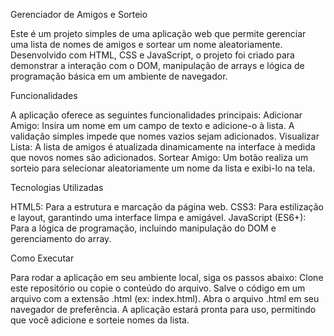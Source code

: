 Gerenciador de Amigos e Sorteio

Este é um projeto simples de uma aplicação web que permite gerenciar uma lista de nomes de amigos e sortear um nome aleatoriamente. Desenvolvido com HTML, CSS e JavaScript, o projeto foi criado para demonstrar a interação com o DOM, manipulação de arrays e lógica de programação básica em um ambiente de navegador.

Funcionalidades

A aplicação oferece as seguintes funcionalidades principais:
Adicionar Amigo: Insira um nome em um campo de texto e adicione-o à lista. A validação simples impede que nomes vazios sejam adicionados.
Visualizar Lista: A lista de amigos é atualizada dinamicamente na interface à medida que novos nomes são adicionados.
Sortear Amigo: Um botão realiza um sorteio para selecionar aleatoriamente um nome da lista e exibi-lo na tela.

Tecnologias Utilizadas

HTML5: Para a estrutura e marcação da página web.
CSS3: Para estilização e layout, garantindo uma interface limpa e amigável.
JavaScript (ES6+): Para a lógica de programação, incluindo manipulação do DOM e gerenciamento do array.

Como Executar

Para rodar a aplicação em seu ambiente local, siga os passos abaixo:
Clone este repositório ou copie o conteúdo do arquivo.
Salve o código em um arquivo com a extensão .html (ex: index.html).
Abra o arquivo .html em seu navegador de preferência.
A aplicação estará pronta para uso, permitindo que você adicione e sorteie nomes da lista.
